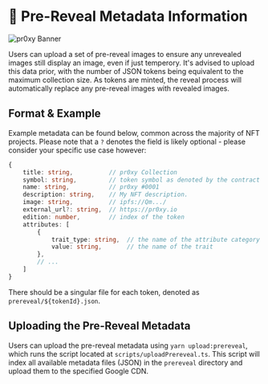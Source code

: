 # 📃 Pre-Reveal Metadata Information

![pr0xy Banner](https://cdn.pr0xy.io/branding/pr0xy-github-banner.png)

Users can upload a set of pre-reveal images to ensure any unrevealed images still display an image, even if just temperory. It's advised to upload this data prior, with the number of JSON tokens being equivalent to the maximum collection size. As tokens are minted, the reveal process will automatically replace any pre-reveal images with revealed images.

## Format & Example

Example metadata can be found below, common across the majority of NFT projects. Please note that a `?` denotes the field is likely optional - please consider your specific use case however:

```ts
{
    title: string,          // pr0xy Collection
    symbol: string,         // token symbol as denoted by the contract
    name: string,           // pr0xy #0001
    description: string,    // My NFT description.
    image: string,          // ipfs://Qm.../
    external_url?: string,  // https://pr0xy.io
    edition: number,        // index of the token
    attributes: [
        {
            trait_type: string,  // the name of the attribute category
            value: string,       // the name of the trait
        },
        // ...
    ]
}
```

There should be a singular file for each token, denoted as `prereveal/${tokenId}.json`.

## Uploading the Pre-Reveal Metadata

Users can upload the pre-reveal metadata using `yarn upload:prereveal`, which runs the script located at `scripts/uploadPrereveal.ts`. This script will index all available metadata files (JSON) in the `prereveal` directory and upload them to the specified Google CDN.
